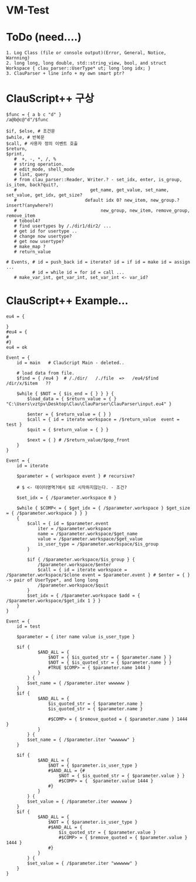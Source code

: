 # VM-Test

# ToDo (need....)
    1. Log Class (file or console output)(Error, General, Notice, Warnning)
    2. long long, long double, std::string_view, bool, and struct Workspace { clau_parser::UserType* ut; long long idx; }
    3. ClauParser + line info + my own smart ptr?
# ClauScript++ 구상
    $func = { a b c "d" } 
    /a@b@c@"d"/$func
    
    $if, $else, # 조건문 
    $while, # 반복문
    $call, # 사용자 정의 이벤트 호출
    $return,
    $print,
       #  +, -, *, /, %
       # string operation.
       # edit_mode, shell_mode
       # lint, query
       # from clau_parser::Reader, Writer.? - set_idx, enter, is_group, is_item, back?quit?, 
       #                            get_name, get_value, set_name, set_value, get_idx, get_size?
       #                          default idx 0? new_item, new_group.? insert?(anywhere?)
       #                                new_group, new_item, remove_group, remove_item
       # tobool4?
       # find usertypes by /./dir1/dir2/ ...
       # get id for usertype ..
       # change now usertype?
       # get now usertype?
       # make_map ? 
       # return_value
       
    # Events, # id = push_back id = iterate? id = if id = make id = assign ...
              # id = while id = for id = call ... 
       # make_var_int, get_var_int, set_var_int <- var_id?


# ClauScript++ Example...

    eu4 = {

    }
    #eu4 = {
    #	
    #}
    eu4 = ok 

    Event = {
        id = main	# ClauScript Main - deleted..

        # load data from file.
        $find = { /eu4 }  # /./dir/   /./file  =>   /eu4/$find    /dir/x/$item   ??

        $while { $NOT = { $is_end = { } } } {
            $load_data = { $return_value = { } "C:\Users\vztpv\Desktop\Clau\ClauParser\ClauParser\input.eu4" }

            $enter = { $return_value = { } }
            $call = { id = iterate workspace = /$return_value  event = test }
            $quit = { $return_value = { } }

            $next = { } # /$return_value/$pop_front
        }
    }

    Event = {
        id = iterate

        $parameter = { workspace event } # recursive?

        # $ <- 데이터영역?에서 $로 시작하지않는다. - 조건?

        $set_idx = { /$parameter.workspace 0 }

        $while { $COMP< = { $get_idx = { /$parameter.workspace } $get_size = { /$parameter.workspace } } } 
        {	
            $call = { id = $parameter.event 
                iter = /$parameter.workspace
                name = /$parameter.workspace/$get_name 
                value = /$parameter.workspace/$get_value
                is_user_type = /$parameter.workspace/$is_group
            } 

            $if { /$parameter.workspace/$is_group } {
                /$parameter.workspace/$enter
                $call = { id = iterate workspace = /$parameter.workspace/$clone event = $parameter.event } # $enter = { } -> pair of UserType*, and long long
                /$parameter.workspace/$quit
            }
            $set_idx = { /$parameter.workspace $add = { /$parameter.workspace/$get_idx 1 } }
        }
    }

    Event = {
        id = test

        $parameter = { iter name value is_user_type }	

        $if { 
                $AND_ALL = { 
                    $NOT = { $is_quoted_str = { $parameter.name } }			
                    $NOT = { $is_quoted_str = { $parameter.name } }			
                    #TRUE $COMP> = { $parameter.name 1444 }
                }
            } {
            $set_name = { /$parameter.iter wwwwww }
        }
        $if { 
                $AND_ALL = { 
                    $is_quoted_str = { $parameter.name }
                    $is_quoted_str = { $parameter.name }

                    #$COMP> = { $remove_quoted = { $parameter.name } 1444 }
                }
            } {
            $set_name = { /$parameter.iter "wwwwww" }
        }

        $if { 
                $AND_ALL = {
                    $NOT = { $parameter.is_user_type }
                    #$AND_ALL = {#
                        $NOT = { $is_quoted_str = { $parameter.value } }
                        #$COMP> = {  $parameter.value 1444 }
                    #}
                }
            } {
            $set_value = { /$parameter.iter wwwwww }
        }
        $if { 
                $AND_ALL = { 
                    $NOT = { $parameter.is_user_type }
                    #$AND_ALL = { 
                        $is_quoted_str = { $parameter.value }
                        #$COMP> = { $remove_quoted = { $parameter.value } 1444 }
                    #}
                }
            } {
            $set_value = { /$parameter.iter "wwwwww" }
        }
    }



